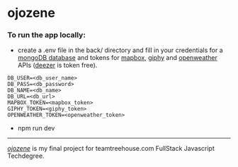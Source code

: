 # ojozene

### To run the app locally:

* create a .env file in the back/ directory and fill in your credentials for a [mongoDB database](https://mlab.com/home) and tokens for [mapbox](https://docs.mapbox.com/help/glossary/access-token/), [giphy](https://developers.giphy.com/) and [openweather](https://openweathermap.org/appid) APIs ([deezer](https://developers.deezer.com/) is token free).
```
DB_USER=<db_user_name>
DB_PASS=<db_password>
DB_NAME=<db_name>
DB_URL=<db_url>
MAPBOX_TOKEN=<mapbox_token>
GIPHY_TOKEN=<giphy_token>
OPENWEATHER_TOKEN=<openweather_token>
```
* npm run dev

---

[_ojozene_](https://ojozene.herokuapp.com) is my final project for teamtreehouse.com FullStack Javascript Techdegree.

